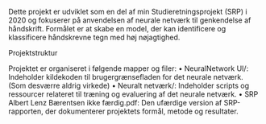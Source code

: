 Dette projekt er udviklet som en del af min Studieretningsprojekt (SRP) i 2020 og fokuserer på anvendelsen af neurale netværk til genkendelse af håndskrift. Formålet er at skabe en model, der kan identificere og klassificere håndskrevne tegn med høj nøjagtighed.

Projektstruktur

Projektet er organiseret i følgende mapper og filer:
	•	NeuralNetwork UI/: Indeholder kildekoden til brugergrænsefladen for det neurale netværk. (Som desværre aldrig virkede)
	•	Neuralt netværk/: Indeholder scripts og ressourcer relateret til træning og evaluering af det neurale netværk.
	•	SRP Albert Lenz Bærentsen ikke færdig.pdf: Den ufærdige version af SRP-rapporten, der dokumenterer projektets formål, metode og resultater.
